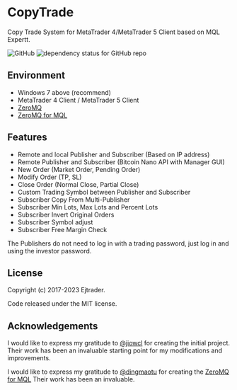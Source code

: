 # CopyTrade

Copy Trade System for MetaTrader 4/MetaTrader 5 Client based on MQL Expertt.

![GitHub](https://img.shields.io/github/license/ejtraderLabs/ejtraderCP.svg)
![dependency status for GitHub repo](https://img.shields.io/librariesio/github/dingmaotu/mql-zmq.svg)

## Environment

- Windows 7 above (recommend)
- MetaTrader 4 Client / MetaTrader 5 Client  
- [ZeroMQ](https://github.com/zeromq)  
- [ZeroMQ for MQL](https://github.com/dingmaotu/mql-zmq)  

## Features

- Remote and local Publisher and Subscriber (Based on IP address) 
- Remote Publisher and Subscriber (Bitcoin Nano API with Manager GUI)   
- New Order (Market Order, Pending Order)  
- Modify Order (TP, SL)  
- Close Order (Normal Close, Partial Close)  
- Custom Trading Symbol between Publisher and Subscriber  
- Subscriber Copy From Multi-Publisher  
- Subscriber Min Lots, Max Lots and Percent Lots  
- Subscriber Invert Original Orders  
- Subscriber Symbol adjust  
- Subscriber Free Margin Check  

The Publishers do not need to log in with a trading password, just log in and using the investor password.  

## License
Copyright (c) 2017-2023 Ejtrader.

Code released under the MIT license.



## Acknowledgements

I would like to express my gratitude to [@jiowcl](https://github.com/jiowcl) for creating the initial project. Their work has been an invaluable starting point for my modifications and improvements.

I would like to express my gratitude to [@dingmaotu](https://github.com/dingmaotu) for creating the [ZeroMQ for MQL](https://github.com/dingmaotu/mql-zmq) Their work has been an invaluable.


